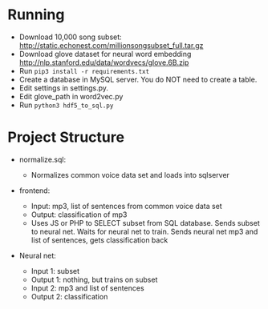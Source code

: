 # Running
* Download 10,000 song subset: http://static.echonest.com/millionsongsubset_full.tar.gz
* Download glove dataset for neural word embedding http://nlp.stanford.edu/data/wordvecs/glove.6B.zip
* Run ```pip3 install -r requirements.txt```
* Create a database in MySQL server. You do NOT need to create a table.
* Edit settings in settings.py.
* Edit glove_path in word2vec.py
* Run ```python3 hdf5_to_sql.py```

# Project Structure
* normalize.sql:
  * Normalizes common voice data set and loads into sqlserver

* frontend:
  * Input: mp3, list of sentences from common voice data set
  * Output: classification of mp3
  * Uses JS or PHP to SELECT subset from SQL database. Sends subset to neural net. Waits for neural net to train. Sends neural net mp3 and list of sentences, gets classification back

* Neural net:
  * Input 1: subset
  * Output 1: nothing, but trains on subset
  * Input 2: mp3 and list of sentences
  * Output 2: classification
